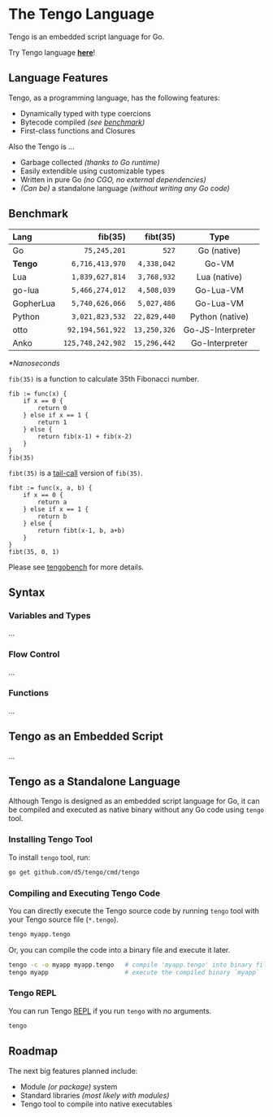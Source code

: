 # The Tengo Language

Tengo is an embedded script language for Go.

Try Tengo language **[here](https://tengolang.com/)**!

## Language Features

Tengo, as a programming language, has the following features:

- Dynamically typed with type coercions
- Bytecode compiled _(see [benchmark](#benchmark))_
- First-class functions and Closures

Also the Tengo is ...

- Garbage collected _(thanks to Go runtime)_
- Easily extendible using customizable types
- Written in pure Go _(no CGO, no external dependencies)_
- _(Can be)_ a standalone language _(without writing any Go code)_

## Benchmark

| Lang | fib(35) | fibt(35) |  Type  |
| :--- |    ---: |     ---: |  :---: |
| Go | `75,245,201` | `527` | Go (native) |
| **Tengo** | `6,716,413,970` | `4,338,042` | Go-VM |
| Lua | `1,839,627,814` | `3,768,932` | Lua (native) |
| go-lua | `5,466,274,012` | `4,508,039` | Go-Lua-VM |
| GopherLua | `5,740,626,066` | `5,027,486` | Go-Lua-VM |
| Python | `3,021,823,532` | `22,829,440` | Python (native) |
| otto | `92,194,561,922` | `13,250,326` | Go-JS-Interpreter |
| Anko | `125,748,242,982` | `15,296,442` | Go-Interpreter |

_*Nanoseconds_

`fib(35)` is a function to calculate 35th Fibonacci number.

```golang
fib := func(x) {
	if x == 0 {
		return 0
	} else if x == 1 {
		return 1
	} else {
		return fib(x-1) + fib(x-2)
	}
}
fib(35)
```

`fibt(35)` is a [tail-call](https://en.wikipedia.org/wiki/Tail_call) version of `fib(35)`.

```golang
fibt := func(x, a, b) {
	if x == 0 {
		return a
	} else if x == 1 {
		return b
	} else {
		return fibt(x-1, b, a+b)
	}
}
fibt(35, 0, 1)
```

Please see [tengobench](https://github.com/d5/tengobench) for more details.

## Syntax

### Variables and Types

...

### Flow Control

...

### Functions

...

## Tengo as an Embedded Script

...

## Tengo as a Standalone Language

Although Tengo is designed as an embedded script language for Go, it can be compiled and executed as native binary without any Go code using `tengo` tool.

### Installing Tengo Tool

To install `tengo` tool, run:

```bash
go get github.com/d5/tengo/cmd/tengo
```

### Compiling and Executing Tengo Code

You can directly execute the Tengo source code by running `tengo` tool with your Tengo source file (`*.tengo`).

```bash
tengo myapp.tengo
```

Or, you can compile the code into a binary file and execute it later.

```bash
tengo -c -o myapp myapp.tengo   # compile 'myapp.tengo' into binary file 'myapp'
tengo myapp                     # execute the compiled binary `myapp`	
```

### Tengo REPL

You can run Tengo [REPL](https://en.wikipedia.org/wiki/Read–eval–print_loop) if you run `tengo` with no arguments.

```bash
tengo
```

## Roadmap

The next big features planned include:

- Module _(or package)_ system
- Standard libraries _(most likely with modules)_
- Tengo tool to compile into native executables

